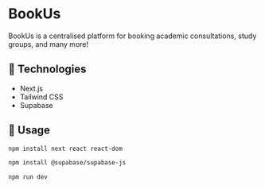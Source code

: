 # BookUs
BookUs is a centralised platform for booking academic consultations, study groups, and many more!

## 🤖 Technologies
- Next.js
- Tailwind CSS
- Supabase

## 🔨 Usage
```bash
npm install next react react-dom
```

```bash
npm install @supabase/supabase-js
```

```bash
npm run dev
```
